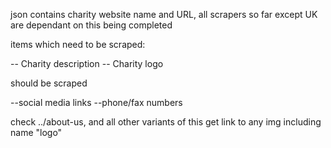json contains charity website name and URL, all scrapers so far except UK are dependant on this being completed

items which need to be scraped:

-- Charity description
-- Charity logo

should be scraped

--social media links
--phone/fax numbers

check ../about-us, and all other variants of this
get link to any img including name "logo"


